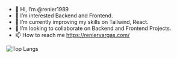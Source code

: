 - 👋 Hi, I’m @renier1989
- 👀 I’m interested Backend and Frontend.
- 🌱 I’m currently improving my skills on Tailwind, React.
- 💞️ I’m looking to collaborate on Backend and Frontend Projects.
- 📫 How to reach me https://reniervargas.com/

<!---
renier1989/renier1989 is a ✨ special ✨ repository because its `README.md` (this file) appears on your GitHub profile.
You can click the Preview link to take a look at your changes.
--->

![Top Langs](https://github-readme-stats.vercel.app/api/top-langs/?username=renier1989&layout=compact&theme=vision-friendly-dark)

